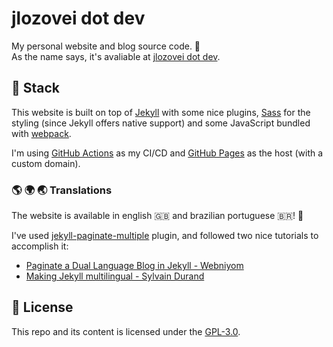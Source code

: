# jlozovei dot dev
My personal website and blog source code. :rocket:  
As the name says, it's avaliable at [jlozovei dot dev](https://jlozovei.dev).


## :gem: Stack
This website is built on top of [Jekyll](https://jekyllrb.com/) with some nice plugins, [Sass](https://sass-lang.com/) for the styling (since Jekyll offers native support) and some JavaScript bundled with [webpack](https://webpack.js.org/).

I'm using [GitHub Actions](https://github.com/features/actions) as my CI/CD and [GitHub Pages](https://pages.github.com/) as the host (with a custom domain).

### :earth_americas: :earth_africa: :earth_asia: Translations
The website is available in english 🇬🇧 and brazilian portuguese 🇧🇷! :tada:

I've used [jekyll-paginate-multiple](https://github.com/scandio/jekyll-paginate-multiple) plugin, and followed two nice tutorials to accomplish it:

- [Paginate a Dual Language Blog in Jekyll - Webniyom](https://webniyom.com/jekyll-dual-language/)
- [Making Jekyll multilingual - Sylvain Durand](https://www.sylvaindurand.org/making-jekyll-multilingual/)


## :closed_lock_with_key: License
This repo and its content is licensed under the [GPL-3.0](https://github.com/jlozovei/me/blob/master/LICENSE).
